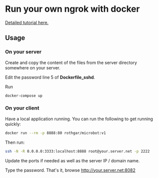 Run your own ngrok with docker
==============================

[Detailed tutorial here.](https://baptiste.bouchereau.pro/tutorial/running-your-own-ngrok-with-docker/)

Usage
-----

### On your server

Create and copy the content of the files from the server directory somewhere on your server.

Edit the password line 5 of **Dockerfile_sshd**.

Run

```bash
docker-compose up
```

### On your client

Have a local application running. You can run the following to get running quickly:

```bash
docker run --rm -p 8888:80 rothgar/microbot:v1
```

Then run:

```bash
ssh -N -R 0.0.0.0:3333:localhost:8888 root@your.server.net -p 2222
```

Update the ports if needed as well as the server IP / domain name.

Type the password. That's it, browse http://your.server.net:8082